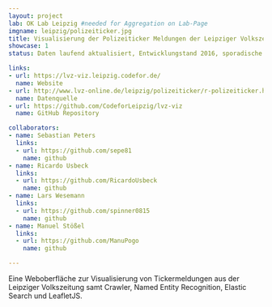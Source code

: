 ```yaml
---
layout: project
lab: OK Lab Leipzig #needed for Aggregation on Lab-Page
imgname: leipzig/polizeiticker.jpg
title: Visualisierung der Polizeiticker Meldungen der Leipziger Volkszeitung
showcase: 1
status: Daten laufend aktualisiert, Entwicklungstand 2016, sporadische Weiterentwicklung

links:
- url: https://lvz-viz.leipzig.codefor.de/
  name: Website
- url: http://www.lvz-online.de/leipzig/polizeiticker/r-polizeiticker.html
  name: Datenquelle
- url: https://github.com/CodeforLeipzig/lvz-viz
  name: GitHub Repository

collaborators:
- name: Sebastian Peters
  links:
  - url: https://github.com/sepe81
    name: github
- name: Ricardo Usbeck
  links:
  - url: https://github.com/RicardoUsbeck
    name: github
- name: Lars Wesemann
  links:
  - url: https://github.com/spinner0815
    name: github
- name: Manuel Stößel
  links:
  - url: https://github.com/ManuPogo
    name: github

---
```


Eine Weboberfläche zur Visualisierung von Tickermeldungen aus der Leipziger Volkszeitung samt Crawler, Named Entity Recognition, Elastic Search und LeafletJS.
